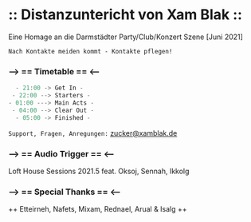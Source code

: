# :: Distanzuntericht von Xam Blak ::

Eine Homage an die Darmstädter Party/Club/Konzert Szene [Juni 2021]

`Nach Kontakte meiden kommt - Kontakte pflegen!`

### --> == Timetable == <--
```js
  - 21:00 -> Get In -
 - 22:00 --> Starters -
- 01:00 ---> Main Acts -
 - 04:00 --> Clear Out -
  - 05:00 -> Finished -
```
`Support, Fragen, Anregungen:` [zucker@xamblak.de](mailto:zucker@xamblak.de)

### --> == Audio Trigger == <--
Loft House Sessions 2021.5 feat. Oksoj, Sennah, Ikkolg

### --> == Special Thanks == <--
++ Etteirneh, Nafets, Mixam, Rednael, Arual & Isalg ++
